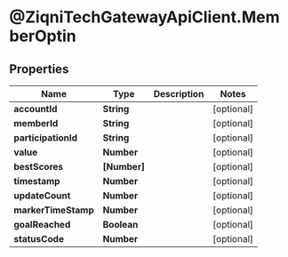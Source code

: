 # @ZiqniTechGatewayApiClient.MemberOptin

## Properties

Name | Type | Description | Notes
------------ | ------------- | ------------- | -------------
**accountId** | **String** |  | [optional] 
**memberId** | **String** |  | [optional] 
**participationId** | **String** |  | [optional] 
**value** | **Number** |  | [optional] 
**bestScores** | **[Number]** |  | [optional] 
**timestamp** | **Number** |  | [optional] 
**updateCount** | **Number** |  | [optional] 
**markerTimeStamp** | **Number** |  | [optional] 
**goalReached** | **Boolean** |  | [optional] 
**statusCode** | **Number** |  | [optional] 


